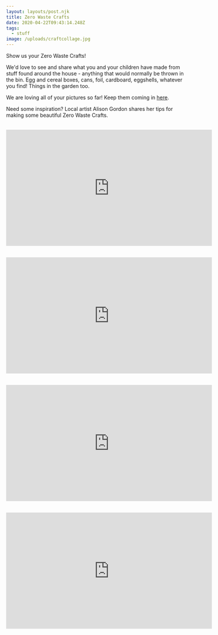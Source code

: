 ```yaml
---
layout: layouts/post.njk
title: Zero Waste Crafts
date: 2020-04-22T09:43:14.248Z
tags:
  - stuff
image: /uploads/craftcollage.jpg
---
```


Show us your Zero Waste Crafts!

We'd love to see and share what you and your children have made from stuff found around the house - anything that would normally be thrown in the bin. Egg and cereal boxes, cans, foil, cardboard, eggshells, whatever you find! Things in the garden too.

We are loving all of your pictures so far! Keep them coming in [here](mailto:info@zerowasteleeds.org.uk).

Need some inspiration? Local artist Alison Gordon shares her tips for making some beautiful Zero Waste Crafts.

<br><iframe width="560" height="315" src="https://www.youtube.com/embed/3A3BraYg3Kc" frameborder="0" allow="accelerometer; autoplay; encrypted-media; gyroscope; picture-in-picture" allowfullscreen></iframe><br>

<br><iframe width="560" height="315" src="https://www.youtube.com/embed/GqXZJqdCTPo" frameborder="0" allow="accelerometer; autoplay; encrypted-media; gyroscope; picture-in-picture" allowfullscreen></iframe><br>

<br><iframe width="560" height="315" src="https://www.youtube.com/embed/07dDmfH3iDw" frameborder="0" allow="accelerometer; autoplay; encrypted-media; gyroscope; picture-in-picture" allowfullscreen></iframe><br>

<br><iframe width="560" height="315" src="https://www.youtube.com/embed/P8-ZFukjBEo" frameborder="0" allow="accelerometer; autoplay; encrypted-media; gyroscope; picture-in-picture" allowfullscreen></iframe><br>
